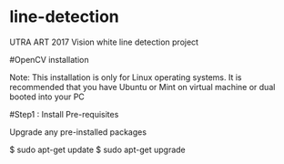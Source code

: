 # line-detection
UTRA ART 2017 Vision white line detection project

#OpenCV installation 

Note: This installation is only for Linux operating systems. It is recommended that you have Ubuntu or Mint on virtual machine or dual booted into your PC

#Step1 : Install Pre-requisites

Upgrade any pre-installed packages

$ sudo apt-get update
$ sudo apt-get upgrade
